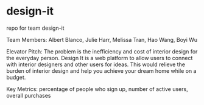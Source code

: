 # design-it
repo for team design-it

Team Members:
Albert Blanco,
Julie Harr,
Melissa Tran,
Hao Wang,
Boyi Wu

Elevator Pitch:
The problem is the inefficiency and cost of interior design for the everyday person. Design It is a web platform to allow users to connect with interior designers and other users for ideas. This would relieve the burden of interior design and help you achieve your dream home while on a budget.

Key Metrics:
percentage of people who sign up,
number of active users,
overall purchases

